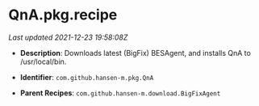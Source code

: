 # QnA.pkg.recipe

_Last updated 2021-12-23 19:58:08Z_

- **Description**: Downloads latest (BigFix) BESAgent, and installs QnA to /usr/local/bin.

- **Identifier**: `com.github.hansen-m.pkg.QnA`

- **Parent Recipes**: `com.github.hansen-m.download.BigFixAgent`
